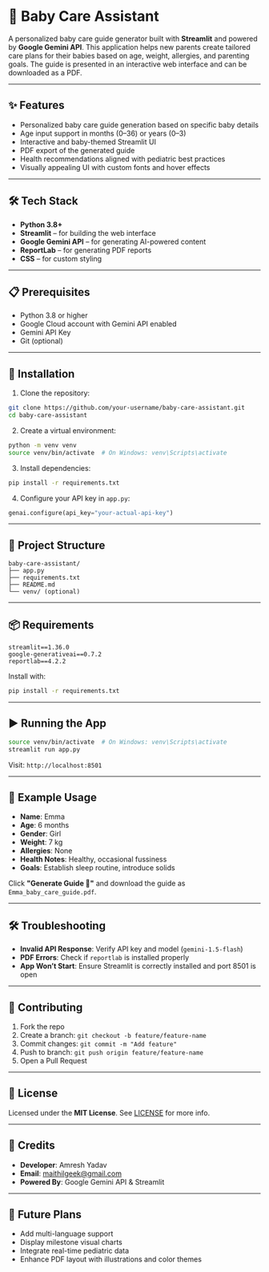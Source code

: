 
# 👶 Baby Care Assistant

A personalized baby care guide generator built with **Streamlit** and powered by **Google Gemini API**. This application helps new parents create tailored care plans for their babies based on age, weight, allergies, and parenting goals. The guide is presented in an interactive web interface and can be downloaded as a PDF.

---

## ✨ Features

- Personalized baby care guide generation based on specific baby details
- Age input support in months (0–36) or years (0–3)
- Interactive and baby-themed Streamlit UI
- PDF export of the generated guide
- Health recommendations aligned with pediatric best practices
- Visually appealing UI with custom fonts and hover effects

---

## 🛠️ Tech Stack

- **Python 3.8+**
- **Streamlit** – for building the web interface
- **Google Gemini API** – for generating AI-powered content
- **ReportLab** – for generating PDF reports
- **CSS** – for custom styling

---

## 📋 Prerequisites

- Python 3.8 or higher
- Google Cloud account with Gemini API enabled
- Gemini API Key
- Git (optional)

---

## 🚀 Installation

1. Clone the repository:

```bash
git clone https://github.com/your-username/baby-care-assistant.git
cd baby-care-assistant
```

2. Create a virtual environment:

```bash
python -m venv venv
source venv/bin/activate  # On Windows: venv\Scripts\activate
```

3. Install dependencies:

```bash
pip install -r requirements.txt
```

4. Configure your API key in `app.py`:

```python
genai.configure(api_key="your-actual-api-key")
```

---

## 📂 Project Structure

```
baby-care-assistant/
├── app.py
├── requirements.txt
├── README.md
└── venv/ (optional)
```

---

## 📦 Requirements

```
streamlit==1.36.0
google-generativeai==0.7.2
reportlab==4.2.2
```

Install with:

```bash
pip install -r requirements.txt
```

---

## ▶️ Running the App

```bash
source venv/bin/activate  # On Windows: venv\Scripts\activate
streamlit run app.py
```

Visit: `http://localhost:8501`

---

## 🌟 Example Usage

- **Name**: Emma  
- **Age**: 6 months  
- **Gender**: Girl  
- **Weight**: 7 kg  
- **Allergies**: None  
- **Health Notes**: Healthy, occasional fussiness  
- **Goals**: Establish sleep routine, introduce solids

Click **"Generate Guide 🎉"** and download the guide as `Emma_baby_care_guide.pdf`.

---

## 🛠️ Troubleshooting

- **Invalid API Response**: Verify API key and model (`gemini-1.5-flash`)
- **PDF Errors**: Check if `reportlab` is installed properly
- **App Won’t Start**: Ensure Streamlit is correctly installed and port 8501 is open

---

## 🤝 Contributing

1. Fork the repo
2. Create a branch: `git checkout -b feature/feature-name`
3. Commit changes: `git commit -m "Add feature"`
4. Push to branch: `git push origin feature/feature-name`
5. Open a Pull Request

---

## 📜 License

Licensed under the **MIT License**. See [LICENSE](LICENSE) for more info.

---

## 🙌 Credits

- **Developer**: Amresh Yadav  
- **Email**: [maithilgeek@gmail.com](mailto:maithilgeek@gmail.com)  
- **Powered By**: Google Gemini API & Streamlit

---

## 🌈 Future Plans

- Add multi-language support
- Display milestone visual charts
- Integrate real-time pediatric data
- Enhance PDF layout with illustrations and color themes
